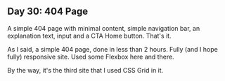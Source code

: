 ## Day 30: 404 Page

A simple 404 page with minimal content, simple navigation bar, an explanation text, input and a CTA Home button. That's it.

As I said, a simple 404 page, done in less than 2 hours. Fully (and I hope fully) responsive site. Used some Flexbox here and there.

By the way, it's the third site that I used CSS Grid in it.
